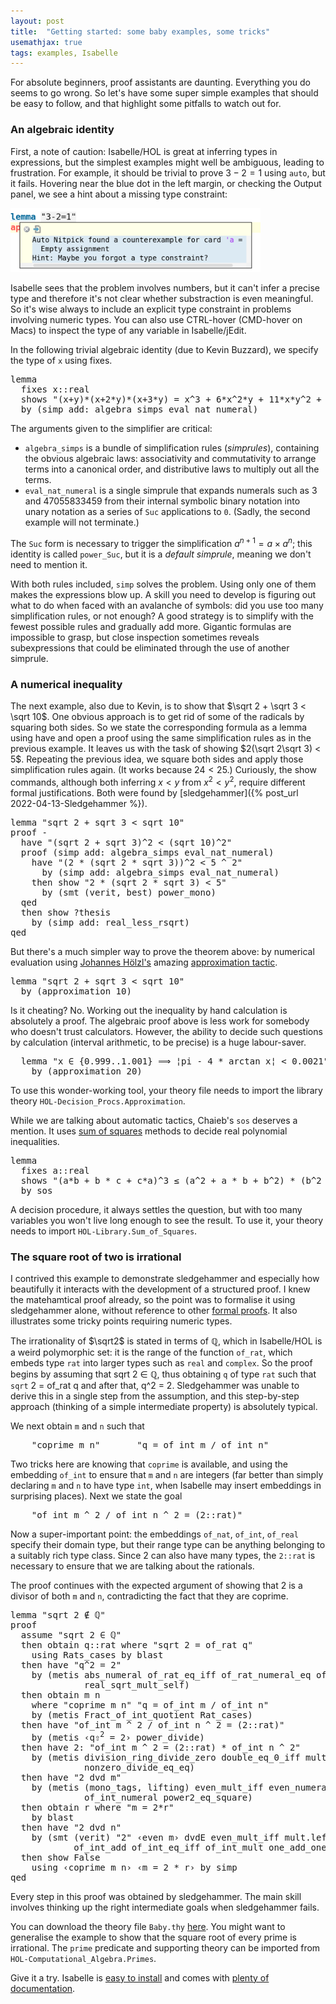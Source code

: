 ```yaml
---
layout: post
title:  "Getting started: some baby examples, some tricks"
usemathjax: true 
tags: examples, Isabelle
---
```


For absolute beginners, proof assistants are daunting. Everything you do seems to go wrong. So let's have some super simple examples that should be easy to follow, and that highlight some pitfalls to watch out for.

### An algebraic identity

First, a note of caution: Isabelle/HOL is great at inferring types in expressions, but the simplest examples might well be ambiguous, leading to frustration.
For example, it should be trivial to prove $3-2=1$ using `auto`, but it fails. Hovering near the blue dot in the left margin, or checking the Output panel, we see a hint about a missing type constraint:

<img src="/images/3minus2.png" alt="trying and failing to prove 3-2=1" width="400"/>

Isabelle sees that the problem involves numbers, but it can't infer a precise type and therefore it's not clear whether substraction is even meaningful. So it's wise always to include an explicit type constraint in problems involving numeric types.
You can also use CTRL-hover (CMD-hover on Macs) to inspect the type of any variable in Isabelle/jEdit.

In the following trivial algebraic identity (due to Kevin Buzzard), we specify the type of `x` using <span class="keyword2 keyword">fixes</span>.

<pre class="source">
<span class="keyword1 command">lemma</span><span>
  </span><span class="keyword2 keyword">fixes</span> <span class="free">x</span><span class="main">::</span><span class="quoted">real</span><span>
  </span><span class="keyword2 keyword">shows</span> <span class="quoted quoted"><span>"</span><span class="main">(</span><span class="free">x</span><span class="main">+</span><span class="free">y</span><span class="main">)</span><span class="main">*</span><span class="main">(</span><span class="free">x</span><span class="main">+</span><span class="numeral">2</span><span class="main">*</span><span class="free">y</span><span class="main">)</span><span class="main">*</span><span class="main">(</span><span class="free">x</span><span class="main">+</span><span class="numeral">3</span><span class="main">*</span><span class="free">y</span><span class="main">)</span> <span class="main">=</span> <span class="free">x</span><span class="main">^</span><span class="numeral">3</span> <span class="main">+</span> <span class="numeral">6</span><span class="main">*</span><span class="free">x</span><span class="main">^</span><span class="numeral">2</span><span class="main">*</span><span class="free">y</span> <span class="main">+</span> <span class="numeral">11</span><span class="main">*</span><span class="free">x</span><span class="main">*</span><span class="free">y</span><span class="main">^</span><span class="numeral">2</span> <span class="main">+</span> <span class="numeral">6</span><span class="main">*</span><span class="free">y</span><span class="main">^</span><span class="numeral">3</span><span>"</span></span><span>
  </span><span class="keyword1 command">by</span> <span class="main">(</span><span class="operator">simp</span> <span class="quasi_keyword">add</span><span class="main main">:</span> <span class="dynamic dynamic">algebra_simps</span> eval_nat_numeral<span class="main">)</span>
</pre>

The arguments given to the simplifier are critical:

* `algebra_simps` is a bundle of simplification rules (*simprules*), containing the obvious algebraic laws: associativity and commutativity to arrange terms into a canonical order, and distributive laws to multiply out all the terms.
* `eval_nat_numeral` is a single simprule that expands numerals such as 3 and 47055833459 from their internal symbolic binary notation into unary notation as a series of `Suc` applications to `0`. (Sadly, the second example will not terminate.) 

The `Suc` form is necessary to trigger the simplification $a^{n+1}=a\times a^n$; this identity is called `power_Suc`, but it is a *default simprule*, meaning we don't need to mention it.

With both rules included, `simp` solves the problem. Using only one of them makes the expressions blow up. A skill you need to develop is figuring out what to do when faced with an avalanche of symbols: did you use too many simplification rules, or not enough?
A good strategy is to simplify with the fewest possible rules and gradually add more.
Gigantic formulas are impossible to grasp, but close inspection sometimes reveals subexpressions that could be eliminated through the use of another simprule.

### A numerical inequality

The next example, also due to Kevin, is to show that $\sqrt 2 + \sqrt 3 < \sqrt 10$.
One obvious approach is to get rid of some of the radicals by squaring both sides.
So we state the corresponding formula as a lemma using <span class="keyword2 keyword">have</span>  and open a <span class="keyword2 keyword">proof</span> using the same simplification rules as in the previous example. It leaves us with the task of showing $2(\sqrt 2\sqrt 3) < 5$. Repeating the previous idea, we square both sides and apply those simplification rules again. (It works because $24<25$.)
Curiously, the <span class="keyword2 keyword">show</span> commands, although both inferring $x<y$ from $x^2<y^2$,  require different formal justifications. Both were found by [sledgehammer]({% post_url 2022-04-13-Sledgehammer %}).

<pre class="source">
<span class="keyword1 command">lemma</span> <span class="quoted quoted"><span>"</span>sqrt <span class="numeral">2</span> <span class="main">+</span> sqrt <span class="numeral">3</span> <span class="main">&lt;</span> sqrt <span class="numeral">10</span><span>"</span></span><span>
</span><span class="keyword1 command">proof</span> <span class="operator">-</span><span>
  </span><span class="keyword1 command">have</span> <span class="quoted quoted"><span>"</span><span class="main">(</span>sqrt <span class="numeral">2</span> <span class="main">+</span> sqrt <span class="numeral">3</span><span class="main">)</span><span class="main">^</span><span class="numeral">2</span> <span class="main">&lt;</span> <span class="main">(</span>sqrt <span class="numeral">10</span><span class="main">)</span><span class="main">^</span><span class="numeral">2</span><span>"</span></span><span>
  </span><span class="keyword1 command">proof</span> <span class="main">(</span><span class="operator">simp</span> <span class="quasi_keyword">add</span><span class="main main">:</span> <span class="dynamic dynamic">algebra_simps</span> eval_nat_numeral<span class="main">)</span><span>
    </span><span class="keyword1 command">have</span> <span class="quoted quoted"><span>"</span><span class="main">(</span><span class="numeral">2</span> <span class="main">*</span> <span class="main">(</span>sqrt <span class="numeral">2</span> <span class="main">*</span> sqrt <span class="numeral">3</span><span class="main">)</span><span class="main">)</span><span class="main">^</span><span class="numeral">2</span> <span class="main">&lt;</span> <span class="numeral">5</span> <span class="main">^</span> <span class="numeral">2</span><span>"</span></span><span>
      </span><span class="keyword1 command">by</span> <span class="main">(</span><span class="operator">simp</span> <span class="quasi_keyword">add</span><span class="main main">:</span> <span class="dynamic dynamic">algebra_simps</span> eval_nat_numeral<span class="main">)</span><span>
    </span><span class="keyword1 command">then</span> <span class="keyword3 command">show</span> <span class="quoted quoted"><span>"</span><span class="numeral">2</span> <span class="main">*</span> <span class="main">(</span>sqrt <span class="numeral">2</span> <span class="main">*</span> sqrt <span class="numeral">3</span><span class="main">)</span> <span class="main">&lt;</span> <span class="numeral">5</span><span>"</span></span><span>
      </span><span class="keyword1 command">by</span> <span class="main">(</span><span class="operator">smt</span> <span class="main main">(</span>verit<span class="main main">,</span> best<span class="main main">)</span> power_mono<span class="main">)</span><span>
  </span><span class="keyword1 command">qed</span><span>
  </span><span class="keyword1 command">then</span> <span class="keyword3 command">show</span> <span class="var quoted var">?thesis</span><span>
    </span><span class="keyword1 command">by</span> <span class="main">(</span><span class="operator">simp</span> <span class="quasi_keyword">add</span><span class="main main">:</span> real_less_rsqrt<span class="main">)</span><span>
</span><span class="keyword1 command">qed</span>
</pre>

But there's a much simpler way to prove the theorem above: by numerical evaluation using [Johannes Hölzl's](https://home.in.tum.de//~hoelzl/) amazing [approximation tactic](https://www.researchgate.net/publication/238740304_Proving_Inequalities_over_Reals_with_Computation_in_IsabelleHOL).

<pre class="source">
<span class="keyword1 command">lemma</span> <span class="quoted quoted"><span>"</span>sqrt <span class="numeral">2</span> <span class="main">+</span> sqrt <span class="numeral">3</span> <span class="main">&lt;</span> sqrt <span class="numeral">10</span><span>"</span></span>
  <span class="keyword1 command">by</span> <span class="main">(</span><span class="operator">approximation 10</span><span class="main">)</span>
</pre>

Is it cheating? No. Working out the inequality by hand calculation is absolutely a proof. The algebraic proof above is less work for somebody who doesn't trust calculators. However, the ability to decide such questions by calculation (interval arithmetic, to be precise) is a huge labour-saver.


<pre class="source">
  <span class="keyword1 command">lemma</span> <span class="quoted quoted"><span>"</span><span class="free">x</span> <span class="main">∈</span> <span class="main">{</span><span class="numeral">0.999</span><span class="main">..</span><span class="numeral">1.001</span><span class="main">}</span> <span class="main">⟹</span> <span class="main">¦</span>pi <span class="main">-</span> <span class="numeral">4</span> <span class="main">*</span> arctan <span class="free">x</span><span class="main">¦</span> <span class="main">&lt;</span> <span class="numeral">0.0021</span><span>"</span></span>
    <span class="keyword1 command">by</span> <span class="main">(</span><a class="entity_ref"><span class="operator">approximation 20<span class="main">)</span></span></a>
</pre>

To use this wonder-working tool, your theory file needs to import the library theory `HOL-Decision_Procs.Approximation`.



While we are talking about automatic tactics, Chaieb's `sos` deserves a mention. It uses [sum of squares](https://mediatum.ub.tum.de/doc/649541/649541.pdf) methods to decide real polynomial inequalities.


<pre class="source">
<span class="keyword1 command">lemma</span><span>
  </span><span class="keyword2 keyword">fixes</span> <span class="free">a</span><span class="main">::</span><span class="quoted">real</span><span>
  </span><span class="keyword2 keyword">shows</span> <span class="quoted quoted"><span>"</span><span class="main">(</span><span class="free">a</span><span class="main">*</span><span class="free">b</span> <span class="main">+</span> <span class="free">b</span> <span class="main">*</span> <span class="free">c</span> <span class="main">+</span> <span class="free">c</span><span class="main">*</span><span class="free">a</span><span class="main">)</span><span class="main">^</span><span class="numeral">3</span> <span class="main">≤</span> <span class="main">(</span><span class="free">a</span><span class="main">^</span><span class="numeral">2</span> <span class="main">+</span> <span class="free">a</span> <span class="main">*</span> <span class="free">b</span> <span class="main">+</span> <span class="free">b</span><span class="main">^</span><span class="numeral">2</span><span class="main">)</span> <span class="main">*</span> <span class="main">(</span><span class="free">b</span><span class="main">^</span><span class="numeral">2</span> <span class="main">+</span> <span class="free">b</span> <span class="main">*</span> <span class="free">c</span> <span class="main">+</span> <span class="free">c</span><span class="main">^</span><span class="numeral">2</span><span class="main">)</span> <span class="main">*</span> <span class="main">(</span><span class="free">c</span><span class="main">^</span><span class="numeral">2</span> <span class="main">+</span> <span class="free">c</span><span class="main">*</span><span class="free">a</span> <span class="main">+</span> <span class="free">a</span><span class="main">^</span><span class="numeral">2</span><span class="main">)</span><span>"</span></span><span>
  </span><span class="keyword1 command">by</span> <span class="operator">sos</span>
</pre>

A decision procedure, it always settles the question, but with too many variables you won't live long enough to see the result. To use it, your theory needs to import `HOL-Library.Sum_of_Squares`.


### The square root of two is irrational

I contrived this example to demonstrate sledgehammer and especially how beautifully it interacts with the development of a structured proof. I knew the matehamtical proof already, so the point was to formalise it using sledgehammer alone, without reference to other [formal proofs](http://www.cs.ru.nl/~freek/comparison/comparison.pdf).
It also illustrates some tricky points requiring numeric types.

The irrationality of $\sqrt2$ is stated in terms of $\mathbb Q$, which in Isabelle/HOL is a weird polymorphic set: it is the range of the function `of_rat`, which embeds type `rat` into larger types such as `real` and `complex`.
So the proof begins by assuming that 
sqrt <span class="numeral">2</span> <span class="main">∈</span> <span class="main">ℚ</span>,
thus obtaining `q` of type `rat` such that 
`sqrt` <span class="numeral">2</span> <span class="main">=</span> of_rat <span class="skolem">q</span> and after that, 
<span class="skolem">q</span><span class="main">^</span><span class="numeral">2</span> <span class="main">=</span> <span class="numeral">2</span>.
Sledgehammer was unable to derive this in a single step from the assumption, and this step-by-step approach (thinking of a simple intermediate property) is absolutely typical.

We next obtain `m` and `n` such that 
<pre class="source">
    <span class="quoted quoted"><span>"</span>coprime <span class="skolem">m</span> <span class="skolem">n</span><span>"</span></span>       <span class="quoted quoted"><span>"</span><span class="skolem">q</span> <span class="main">=</span> of_int <span class="skolem">m</span> <span class="main">/</span> of_int <span class="skolem">n</span><span>"</span></span></pre>

Two tricks here are knowing that `coprime` is available, and using the embedding `of_int` to ensure that `m` and `n` are integers (far better than simply declaring `m` and `n` to have type `int`, when Isabelle may insert embeddings in surprising places).
Next we state the goal

<pre class="source">
    <span class="quoted quoted"><span>"</span>of_int <span class="skolem">m</span> <span class="main">^</span> <span class="numeral">2</span> <span class="main">/</span> of_int <span class="skolem">n</span> <span class="main">^</span> <span class="numeral">2</span> <span class="main">=</span> <span class="main">(</span><span class="numeral">2</span><span class="main">::</span>rat<span class="main">)</span><span>"</span></span>
</pre>

Now a super-important point: the embeddings `of_nat`, `of_int`, `of_real` specify their domain type, but their range type can be anything belonging to a suitably rich type class. Since 2 can also have many types, the `2::rat` is necessary to ensure that we are talking about the rationals.

The proof continues with the expected argument of showing that 2 is a divisor of both `m` and `n`, contradicting the fact that they are coprime.

<pre class="source">
<span class="keyword1 command">lemma</span> <span class="quoted quoted"><span>"</span>sqrt <span class="numeral">2</span> <span class="main">∉</span> <span class="main">ℚ</span><span>"</span></span><span>
</span><span class="keyword1 command">proof</span><span>
  </span><span class="keyword3 command">assume</span> <span class="quoted quoted"><span>"</span>sqrt <span class="numeral">2</span> <span class="main">∈</span> <span class="main">ℚ</span><span>"</span></span><span>
  </span><span class="keyword1 command">then</span> <span class="keyword3 command">obtain</span> <span class="skolem skolem">q</span><span class="main">::</span><span class="quoted">rat</span> <span class="keyword2 keyword">where</span> <span class="quoted quoted"><span>"</span>sqrt <span class="numeral">2</span> <span class="main">=</span> of_rat <span class="skolem">q</span><span>"</span></span><span>
    </span><span class="keyword1 command">using</span> Rats_cases <span class="keyword1 command">by</span> <span class="operator">blast</span><span>
  </span><span class="keyword1 command">then</span> <span class="keyword1 command">have</span> <span class="quoted quoted"><span>"</span><span class="skolem">q</span><span class="main">^</span><span class="numeral">2</span> <span class="main">=</span> <span class="numeral">2</span><span>"</span></span><span>
    </span><span class="keyword1 command">by</span> <span class="main">(</span><span class="operator">metis</span> abs_numeral of_rat_eq_iff of_rat_numeral_eq of_rat_power power2_eq_square
              real_sqrt_mult_self<span class="main">)</span><span>
  </span><span class="keyword1 command">then</span> <span class="keyword3 command">obtain</span> <span class="skolem skolem">m</span> <span class="skolem skolem">n</span><span>
    </span><span class="keyword2 keyword">where</span> <span class="quoted quoted"><span>"</span>coprime <span class="skolem">m</span> <span class="skolem">n</span><span>"</span></span> <span class="quoted quoted"><span>"</span><span class="skolem">q</span> <span class="main">=</span> of_int <span class="skolem">m</span> <span class="main">/</span> of_int <span class="skolem">n</span><span>"</span></span><span>
    </span><span class="keyword1 command">by</span> <span class="main">(</span><span class="operator">metis</span> Fract_of_int_quotient Rat_cases<span class="main">)</span><span>
  </span><span class="keyword1 command">then</span> <span class="keyword1 command">have</span> <span class="quoted quoted"><span>"</span>of_int <span class="skolem">m</span> <span class="main">^</span> <span class="numeral">2</span> <span class="main">/</span> of_int <span class="skolem">n</span> <span class="main">^</span> <span class="numeral">2</span> <span class="main">=</span> <span class="main">(</span><span class="numeral">2</span><span class="main">::</span>rat<span class="main">)</span><span>"</span></span><span>
    </span><span class="keyword1 command">by</span> <span class="main">(</span><span class="operator">metis</span> <span class="quoted quoted"><span>‹</span><span class="skolem">q</span><span class="main"><span class="hidden">⇧</span><sup>2</sup></span> <span class="main">=</span> <span class="numeral">2</span><span>›</span></span> power_divide<span class="main">)</span><span>
  </span><span class="keyword1 command">then</span> <span class="keyword1 command">have</span> 2<span class="main">:</span> <span class="quoted quoted"><span>"</span>of_int <span class="skolem">m</span> <span class="main">^</span> <span class="numeral">2</span> <span class="main">=</span> <span class="main">(</span><span class="numeral">2</span><span class="main">::</span>rat<span class="main">)</span> <span class="main">*</span> of_int <span class="skolem">n</span> <span class="main">^</span> <span class="numeral">2</span><span>"</span></span><span>
    </span><span class="keyword1 command">by</span> <span class="main">(</span><span class="operator">metis</span> division_ring_divide_zero double_eq_0_iff mult_2_right mult_zero_right
              nonzero_divide_eq_eq<span class="main">)</span><span>
  </span><span class="keyword1 command">then</span> <span class="keyword1 command">have</span> <span class="quoted quoted"><span>"</span><span class="numeral">2</span> <span class="keyword1">dvd</span> <span class="skolem">m</span><span>"</span></span><span>
    </span><span class="keyword1 command">by</span> <span class="main">(</span><span class="operator">metis</span> <span class="main main">(</span>mono_tags<span class="main main">,</span> lifting<span class="main main">)</span> even_mult_iff even_numeral of_int_eq_iff of_int_mult
              of_int_numeral power2_eq_square<span class="main">)</span><span>
  </span><span class="keyword1 command">then</span> <span class="keyword3 command">obtain</span> <span class="skolem skolem">r</span> <span class="keyword2 keyword">where</span> <span class="quoted quoted"><span>"</span><span class="skolem">m</span> <span class="main">=</span> <span class="numeral">2</span><span class="main">*</span><span class="skolem">r</span><span>"</span></span><span>
    </span><span class="keyword1 command">by</span> <span class="operator">blast</span><span>
  </span><span class="keyword1 command">then</span> <span class="keyword1 command">have</span> <span class="quoted quoted"><span>"</span><span class="numeral">2</span> <span class="keyword1">dvd</span> <span class="skolem">n</span><span>"</span></span><span>
    </span><span class="keyword1 command">by</span> <span class="main">(</span><span class="operator">smt</span> <span class="main main">(</span>verit<span class="main main">)</span> <span class="quoted"><span>"</span>2<span>"</span></span> <span class="quoted quoted"><span>‹</span>even <span class="skolem">m</span><span>›</span></span> dvdE even_mult_iff mult.left_commute mult_cancel_left of_int_1 
            of_int_add of_int_eq_iff of_int_mult one_add_one power2_eq_square<span class="main">)</span><span>
  </span><span class="keyword1 command">then</span> <span class="keyword3 command">show</span> <span class="quoted">False</span><span>
    </span><span class="keyword1 command">using</span> <span class="quoted quoted"><span>‹</span>coprime <span class="skolem">m</span> <span class="skolem">n</span><span>›</span></span> <span class="quoted quoted"><span>‹</span><span class="skolem">m</span> <span class="main">=</span> <span class="numeral">2</span> <span class="main">*</span> <span class="skolem">r</span><span>›</span></span> <span class="keyword1 command">by</span> <span class="operator">simp</span><span>
</span><span class="keyword1 command">qed</span>
</pre>


Every step in this proof was obtained by sledgehammer. The main skill involves thinking up the right intermediate goals when sledgehammer fails.

You can download the theory file `Baby.thy` [here](/Isabelle-Examples/Baby.thy).
You might want to generalise the example to show that the square root of every prime is irrational. The `prime` predicate and supporting theory can be imported from
`HOL-Computational_Algebra.Primes`.

Give it a try. Isabelle is [easy to install](https://isabelle.in.tum.de/) and comes with [plenty of documentation](https://isabelle.in.tum.de/dist/Isabelle/doc/prog-prove.pdf). 

